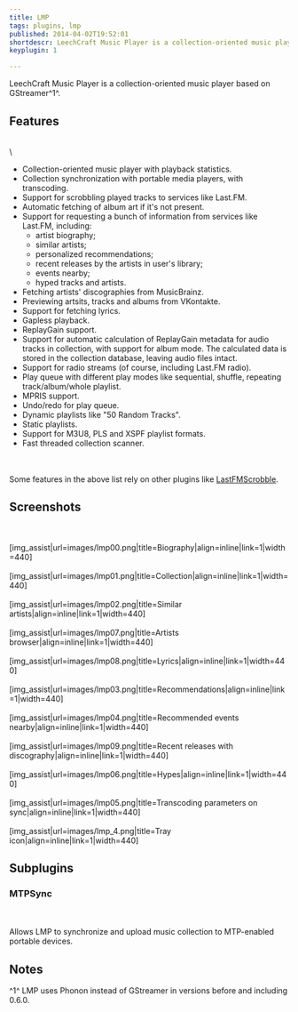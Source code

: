 ```yaml
---
title: LMP
tags: plugins, lmp
published: 2014-04-02T19:52:01
shortdescr: LeechCraft Music Player is a collection-oriented music player based on GStreamer
keyplugin: 1

---
```


LeechCraft Music Player is a collection-oriented music player based on
GStreamer^1^.

Features
--------

\
\

-   Collection-oriented music player with playback statistics.
-   Collection synchronization with portable media players,
    with transcoding.
-   Support for scrobbling played tracks to services like Last.FM.
-   Automatic fetching of album art if it's not present.
-   Support for requesting a bunch of information from services like
    Last.FM, including:
    -   artist biography;
    -   similar artists;
    -   personalized recommendations;
    -   recent releases by the artists in user's library;
    -   events nearby;
    -   hyped tracks and artists.
-   Fetching artists' discographies from MusicBrainz.
-   Previewing artsits, tracks and albums from VKontakte.
-   Support for fetching lyrics.
-   Gapless playback.
-   ReplayGain support.
-   Support for automatic calculation of ReplayGain metadata for audio
    tracks in collection, with support for album mode. The calculated
    data is stored in the collection database, leaving audio
    files intact.
-   Support for radio streams (of course, including Last.FM radio).
-   Play queue with different play modes like sequential, shuffle,
    repeating track/album/whole playlist.
-   MPRIS support.
-   Undo/redo for play queue.
-   Dynamic playlists like "50 Random Tracks".
-   Static playlists.
-   Support for M3U8, PLS and XSPF playlist formats.
-   Fast threaded collection scanner.

\
\
Some features in the above list rely on other plugins like
[LastFMScrobble](/plugins-lastfmscrobble).

Screenshots
-----------

\
\
\[img\_assist|url=images/lmp00.png|title=Biography|align=inline|link=1|width=440\]\
\
\[img\_assist|url=images/lmp01.png|title=Collection|align=inline|link=1|width=440\]\
\
\[img\_assist|url=images/lmp02.png|title=Similar
artists|align=inline|link=1|width=440\]\
\
\[img\_assist|url=images/lmp07.png|title=Artists
browser|align=inline|link=1|width=440\]\
\
\[img\_assist|url=images/lmp08.png|title=Lyrics|align=inline|link=1|width=440\]\
\
\[img\_assist|url=images/lmp03.png|title=Recommendations|align=inline|link=1|width=440\]\
\
\[img\_assist|url=images/lmp04.png|title=Recommended events
nearby|align=inline|link=1|width=440\]\
\
\[img\_assist|url=images/lmp09.png|title=Recent releases with
discography|align=inline|link=1|width=440\]\
\
\[img\_assist|url=images/lmp06.png|title=Hypes|align=inline|link=1|width=440\]\
\
\[img\_assist|url=images/lmp05.png|title=Transcoding parameters on
sync|align=inline|link=1|width=440\]\
\
\[img\_assist|url=images/lmp\_4.png|title=Tray
icon|align=inline|link=1|width=440\]

Subplugins
----------

### MTPSync

\
\
Allows LMP to synchronize and upload music collection to MTP-enabled
portable devices.

Notes
-----

^1^ LMP uses Phonon instead of GStreamer in versions before and
including 0.6.0.